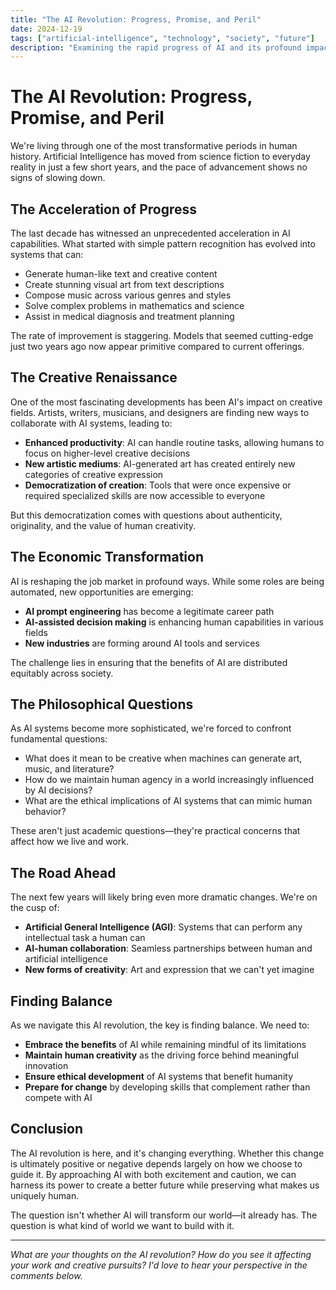 ```yaml
---
title: "The AI Revolution: Progress, Promise, and Peril"
date: 2024-12-19
tags: ["artificial-intelligence", "technology", "society", "future"]
description: "Examining the rapid progress of AI and its profound impact on our world, from creative tools to existential questions."
---
```


# The AI Revolution: Progress, Promise, and Peril

We're living through one of the most transformative periods in human history. Artificial Intelligence has moved from science fiction to everyday reality in just a few short years, and the pace of advancement shows no signs of slowing down.

## The Acceleration of Progress

The last decade has witnessed an unprecedented acceleration in AI capabilities. What started with simple pattern recognition has evolved into systems that can:

- Generate human-like text and creative content
- Create stunning visual art from text descriptions
- Compose music across various genres and styles
- Solve complex problems in mathematics and science
- Assist in medical diagnosis and treatment planning

The rate of improvement is staggering. Models that seemed cutting-edge just two years ago now appear primitive compared to current offerings.

## The Creative Renaissance

One of the most fascinating developments has been AI's impact on creative fields. Artists, writers, musicians, and designers are finding new ways to collaborate with AI systems, leading to:

- **Enhanced productivity**: AI can handle routine tasks, allowing humans to focus on higher-level creative decisions
- **New artistic mediums**: AI-generated art has created entirely new categories of creative expression
- **Democratization of creation**: Tools that were once expensive or required specialized skills are now accessible to everyone

But this democratization comes with questions about authenticity, originality, and the value of human creativity.

## The Economic Transformation

AI is reshaping the job market in profound ways. While some roles are being automated, new opportunities are emerging:

- **AI prompt engineering** has become a legitimate career path
- **AI-assisted decision making** is enhancing human capabilities in various fields
- **New industries** are forming around AI tools and services

The challenge lies in ensuring that the benefits of AI are distributed equitably across society.

## The Philosophical Questions

As AI systems become more sophisticated, we're forced to confront fundamental questions:

- What does it mean to be creative when machines can generate art, music, and literature?
- How do we maintain human agency in a world increasingly influenced by AI decisions?
- What are the ethical implications of AI systems that can mimic human behavior?

These aren't just academic questions—they're practical concerns that affect how we live and work.

## The Road Ahead

The next few years will likely bring even more dramatic changes. We're on the cusp of:

- **Artificial General Intelligence (AGI)**: Systems that can perform any intellectual task a human can
- **AI-human collaboration**: Seamless partnerships between human and artificial intelligence
- **New forms of creativity**: Art and expression that we can't yet imagine

## Finding Balance

As we navigate this AI revolution, the key is finding balance. We need to:

- **Embrace the benefits** of AI while remaining mindful of its limitations
- **Maintain human creativity** as the driving force behind meaningful innovation
- **Ensure ethical development** of AI systems that benefit humanity
- **Prepare for change** by developing skills that complement rather than compete with AI

## Conclusion

The AI revolution is here, and it's changing everything. Whether this change is ultimately positive or negative depends largely on how we choose to guide it. By approaching AI with both excitement and caution, we can harness its power to create a better future while preserving what makes us uniquely human.

The question isn't whether AI will transform our world—it already has. The question is what kind of world we want to build with it.

---

*What are your thoughts on the AI revolution? How do you see it affecting your work and creative pursuits? I'd love to hear your perspective in the comments below.*
